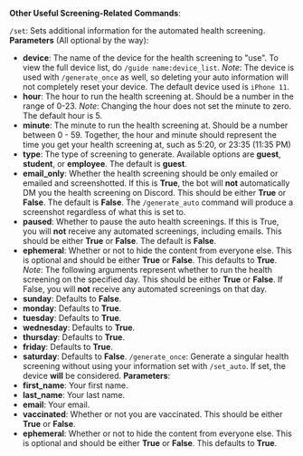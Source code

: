 __**Other Useful Screening-Related Commands**__:

`/set`: Sets additional information for the automated health screening.
__Parameters__ (All optional by the way):
- **device**: The name of the device for the health screening to "use". To view the full device list, do `/guide name:device_list`. *Note*: The device is used with `/generate_once` as well, so deleting your auto information will not completely reset your device. The default device used is `iPhone 11`.
- **hour**: The hour to run the health screening at. Should be a number in the range of 0-23. *Note*: Changing the hour does not set the minute to zero. The default hour is 5.
- **minute**: The minute to run the health screening at. Should be a number between 0 - 59.
Together, the hour and minute should represent the time you get your health screening at, such as 5:20, or 23:35 (11:35 PM)
- **type**: The type of screening to generate. Available options are __guest__, __student__, or __employee__. The default is __guest__.
- **email_only**: Whether the health screening should be only emailed or emailed and screenshotted. If this is __True__, the bot will **not** automatically DM you the health screening on Discord. This should be either __True__ or __False__. The default is __False__. The `/generate_auto` command will produce a screenshot regardless of what this is set to.
- **paused**: Whether to pause the auto health screenings. If this is True, you will **not** receive any automated screenings, including emails. This should be either __True__ or __False__. The default is __False__.
- **ephemeral**: Whether or not to hide the content from everyone else. This is optional and should be either __True__ or __False__. This defaults to __True__.
*Note*: The following arguments represent whether to run the health screening on the specified day. This should be either __True__ or __False__. If False, you will **not** receive any automated screenings on that day.
- **sunday**: Defaults to __False__.
- **monday**: Defaults to __True__.
- **tuesday**: Defaults to __True__.
- **wednesday**: Defaults to __True__.
- **thursday**: Defaults to __True__.
- **friday**: Defaults to __True__.
- **saturday**: Defaults to __False__.
`/generate_once`: Generate a singular health screening without using your information set with `/set_auto`. If set, the device **will** be considered.
__Parameters__:
- **first_name**: Your first name.
- **last_name**: Your last name.
- **email**: Your email.
- **vaccinated**: Whether or not you are vaccinated. This should be either __True__ or __False__.
- **ephemeral**: Whether or not to hide the content from everyone else. This is optional and should be either __True__ or __False__. This defaults to __True__.

